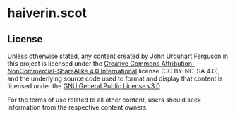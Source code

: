 # haiverin.scot

## License

Unless otherwise stated, any content created by John Urquhart Ferguson in this project is licensed under the [Creative Commons Attribution-NonCommercial-ShareAlike 4.0 International](https://creativecommons.org/licenses/by-nc-sa/4.0/) license (CC BY-NC-SA 4.0), and the underlying source code used to format and display that content is licensed under the [GNU General Public License v3.0](LICENSE).

For the terms of use related to all other content, users should seek information from the respective content owners.
